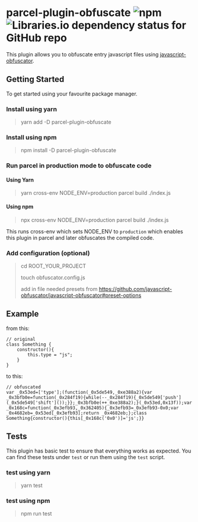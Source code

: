 # parcel-plugin-obfuscate ![npm](https://img.shields.io/npm/v/parcel-plugin-obfuscate) ![Libraries.io dependency status for GitHub repo](https://img.shields.io/librariesio/github/jabuco/parcel-plugin-obfuscate?style=plastic)

This plugin allows you to obfuscate entry javascript files using [javascript-obfuscator](https://github.com/javascript-obfuscator/javascript-obfuscator).

## Getting Started

To get started using your favourite package manager.

### Install using yarn

> yarn add -D parcel-plugin-obfuscate

### Install using npm

> npm install -D parcel-plugin-obfuscate

### Run parcel in production mode to obfuscate code

#### Using Yarn

> yarn cross-env NODE_ENV=production parcel build ./index.js

#### Using npm

> npx cross-env NODE_ENV=production parcel build ./index.js

This runs cross-env which sets NODE_ENV to `production` which enables this plugin in parcel and later obfuscates the compiled code.

### Add configuration (optional)

> cd ROOT_YOUR_PROJECT
> 
> touch obfuscator.config.js
> 
> add in file needed presets from https://github.com/javascript-obfuscator/javascript-obfuscator#preset-options 

## Example

from this:

```
// original
class Something {
    constructor(){
        this.type = "js";
    }
}
```

to this:

```
// obfuscated
var _0x53ed=['type'];(function(_0x5de549,_0xe388a2){var _0x3bfb0e=function(_0x284f19){while(--_0x284f19){_0x5de549['push'](_0x5de549['shift']());}};_0x3bfb0e(++_0xe388a2);}(_0x53ed,0x13f));var _0x168c=function(_0x3efb93,_0x362405){_0x3efb93=_0x3efb93-0x0;var _0x4682eb=_0x53ed[_0x3efb93];return _0x4682eb;};class Something{constructor(){this[_0x168c('0x0')]='js';}}
```

## Tests

This plugin has basic test to ensure that everything works as expected. You can find these tests under `test` or run them using the `test` script.

### test using yarn

> yarn test

### test using npm

> npm run test
